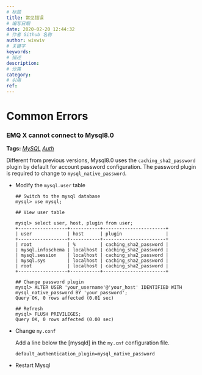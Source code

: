 ```yaml
---
# 标题
title: 常见错误
# 编写日期
date: 2020-02-20 12:44:32
# 作者 Github 名称
author: wivwiv
# 关键字
keywords:
# 描述
description:
# 分类
category:
# 引用
ref:
---
```

# Common Errors
### EMQ X cannot connect to Mysql8.0

**Tags:** [*MySQL*](tags.md#mysql)  [*Auth*](tags.md#auth)


Different from previous versions, Mysql8.0 uses the `caching_sha2_password` plugin by default for account password configuration. The password plugin is required to change to `mysql_native_password`.

- Modify the `mysql.user` table

  ```
  ## Switch to the mysql database
  mysql> use mysql;
  
  ## View user table
  
  mysql> select user, host, plugin from user;
  +------------------+-----------+-----------------------+
  | user             | host      | plugin                |
  +------------------+-----------+-----------------------+
  | root             | %         | caching_sha2_password |
  | mysql.infoschema | localhost | caching_sha2_password |
  | mysql.session    | localhost | caching_sha2_password |
  | mysql.sys        | localhost | caching_sha2_password |
  | root             | localhost | caching_sha2_password |
  +------------------+-----------+-----------------------+
  
  ## Change password plugin
  mysql> ALTER USER 'your_username'@'your_host' IDENTIFIED WITH mysql_native_password BY 'your_password';
  Query OK, 0 rows affected (0.01 sec)
  
  ## Refresh
  mysql> FLUSH PRIVILEGES;
  Query OK, 0 rows affected (0.00 sec)
  ```

- Change `my.conf`

  Add a line below the [mysqld] in the `my.cnf` configuration file.

  ```
  default_authentication_plugin=mysql_native_password
  ```

- Restart Mysql